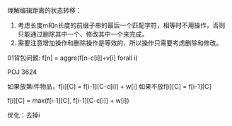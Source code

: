 理解编辑距离的状态转移：

1. 考虑长度m和n长度的前缀子串的最后一个匹配字符，相等时不用操作，否则只能通过删除其中一个、修改其中一个来完成。
2. 需要注意增加操作和删除操作是等效的，所以操作只需要考虑删除和修改。

01背包问题:
f[n] = aggre(f[n-c[i]]+v[i] forall i)

POJ 3624

如果放第i件物品，f[i][C] = f[i-1][C-c[i]] + w[i]
如果不放f[i][C] = f[i-1][C]

f[i][C] = max(f[i-1][C], f[i-1][C-c[i]] + w[i])

优化：去掉i
